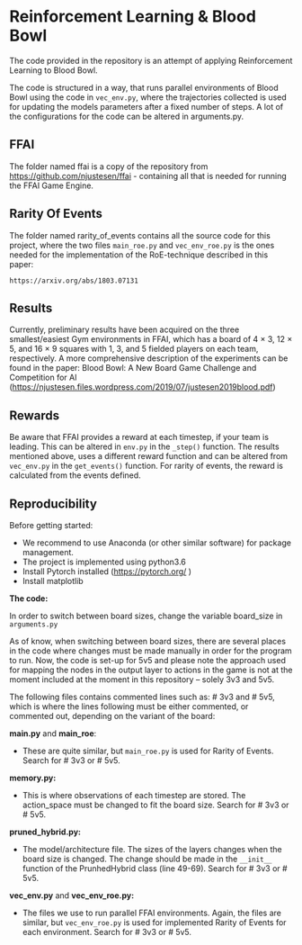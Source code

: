# Reinforcement Learning & Blood Bowl

The code provided in the repository is an attempt of applying Reinforcement Learning to Blood Bowl. 

The code is structured in a way, that runs parallel environments of Blood Bowl using the code in ``vec_env.py``, where the trajectories collected is used for updating the models parameters after a fixed number of steps. A lot of the configurations for the code can be altered in arguments.py.

## FFAI
The folder named ffai is a copy of the repository from https://github.com/njustesen/ffai - containing all that is needed for running the FFAI Game Engine. 

## Rarity Of Events
The folder named rarity_of_events contains all the source code for this project, where the two files ``main_roe.py`` and ``vec_env_roe.py`` is the ones needed for the implementation of the RoE-technique described in this paper: 
```
https://arxiv.org/abs/1803.07131
``` 

## Results

Currently, preliminary results have been acquired on the three smallest/easiest Gym environments in FFAI, which has a board of 4 × 3, 12 × 5, and 16 × 9 squares with 1, 3, and 5 fielded players on each team, respectively. A more comprehensive description of the experiments can be found in the paper: Blood Bowl: A New Board Game Challenge and Competition for AI (https://njustesen.files.wordpress.com/2019/07/justesen2019blood.pdf)


## Rewards
Be aware that FFAI provides a reward at each timestep, if your team is leading. This can be altered in ``env.py`` in the ``_step()`` function. 
The results mentioned above, uses a different reward function and can be altered from ``vec_env.py`` in the ``get_events()`` function. For rarity of events, the reward is calculated from the events defined.


## Reproducibility 

Before getting started:
* We recommend to use Anaconda (or other similar software) for package management.
* The project is implemented using python3.6
* Install Pytorch installed (https://pytorch.org/ )
* Install matplotlib

**The code:**

In order to switch between board sizes, change the variable board_size in ``arguments.py``

As of know,  when switching between board sizes, there are several places in the code where changes must be made manually in order for the program to run. Now, the code is set-up for 5v5 and please note the approach used for mapping the nodes in the output layer to actions in the game is not at the moment included at the moment in this repository – solely 3v3 and 5v5.

The following files contains commented lines such as: # 3v3 and # 5v5, which is where the lines following must be either commented, or commented out, depending on the variant of the board:

**main.py** and **main_roe**:
* These are quite similar, but ``main_roe.py`` is used for Rarity of Events. 
Search for # 3v3 or # 5v5.

**memory.py:**
* This is where observations of each timestep are stored. The action_space must be changed to fit the board size.
Search for # 3v3 or # 5v5.

**pruned_hybrid.py:**
* The model/architecture file.
The sizes of the layers changes when the board size is changed.  The change should be made in the ``__init__`` function of the PrunhedHybrid class (line 49-69).
Search for # 3v3 or # 5v5.

**vec_env.py** and **vec_env_roe.py:**
* The files we use to run parallel FFAI environments. Again, the files are similar, but ``vec_env_roe.py`` is used for implemented Rarity of Events for each environment.
Search for # 3v3 or # 5v5.



